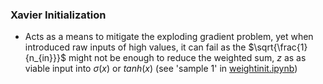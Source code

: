 ### Xavier Initialization

- Acts as a means to mitigate the exploding gradient problem, yet when introduced raw inputs of high values, it can fail as the $\sqrt{\frac{1}{n_{in}}}$ might not be enough to reduce the weighted sum, $z$ as as viable input into $\sigma(x)$ or $tanh(x)$ (see 'sample 1' in [weightinit.ipynb](weightinit.ipynb))